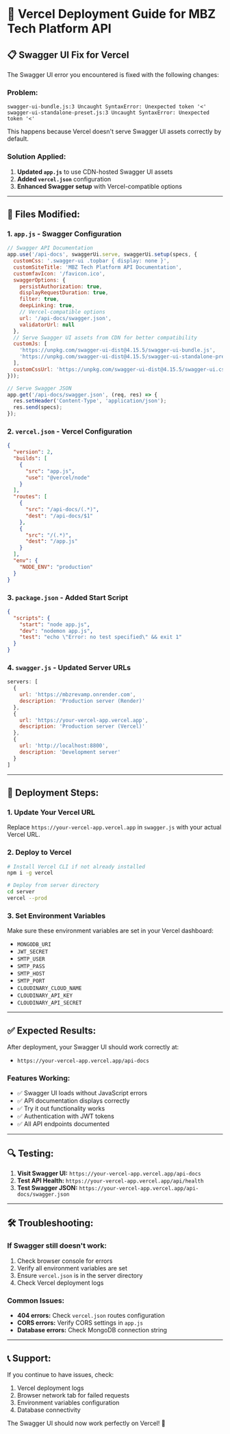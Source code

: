 # 🚀 Vercel Deployment Guide for MBZ Tech Platform API

## 📋 **Swagger UI Fix for Vercel**

The Swagger UI error you encountered is fixed with the following changes:

### **Problem:**
```
swagger-ui-bundle.js:3 Uncaught SyntaxError: Unexpected token '<'
swagger-ui-standalone-preset.js:3 Uncaught SyntaxError: Unexpected token '<'
```

This happens because Vercel doesn't serve Swagger UI assets correctly by default.

### **Solution Applied:**

1. **Updated `app.js`** to use CDN-hosted Swagger UI assets
2. **Added `vercel.json`** configuration
3. **Enhanced Swagger setup** with Vercel-compatible options

---

## 🔧 **Files Modified:**

### **1. `app.js` - Swagger Configuration**
```javascript
// Swagger API Documentation
app.use('/api-docs', swaggerUi.serve, swaggerUi.setup(specs, {
  customCss: '.swagger-ui .topbar { display: none }',
  customSiteTitle: 'MBZ Tech Platform API Documentation',
  customfavIcon: '/favicon.ico',
  swaggerOptions: {
    persistAuthorization: true,
    displayRequestDuration: true,
    filter: true,
    deepLinking: true,
    // Vercel-compatible options
    url: '/api-docs/swagger.json',
    validatorUrl: null
  },
  // Serve Swagger UI assets from CDN for better compatibility
  customJs: [
    'https://unpkg.com/swagger-ui-dist@4.15.5/swagger-ui-bundle.js',
    'https://unpkg.com/swagger-ui-dist@4.15.5/swagger-ui-standalone-preset.js'
  ],
  customCssUrl: 'https://unpkg.com/swagger-ui-dist@4.15.5/swagger-ui.css'
}));

// Serve Swagger JSON
app.get('/api-docs/swagger.json', (req, res) => {
  res.setHeader('Content-Type', 'application/json');
  res.send(specs);
});
```

### **2. `vercel.json` - Vercel Configuration**
```json
{
  "version": 2,
  "builds": [
    {
      "src": "app.js",
      "use": "@vercel/node"
    }
  ],
  "routes": [
    {
      "src": "/api-docs/(.*)",
      "dest": "/api-docs/$1"
    },
    {
      "src": "/(.*)",
      "dest": "/app.js"
    }
  ],
  "env": {
    "NODE_ENV": "production"
  }
}
```

### **3. `package.json` - Added Start Script**
```json
{
  "scripts": {
    "start": "node app.js",
    "dev": "nodemon app.js",
    "test": "echo \"Error: no test specified\" && exit 1"
  }
}
```

### **4. `swagger.js` - Updated Server URLs**
```javascript
servers: [
  {
    url: 'https://mbzrevamp.onrender.com',
    description: 'Production server (Render)'
  },
  {
    url: 'https://your-vercel-app.vercel.app',
    description: 'Production server (Vercel)'
  },
  {
    url: 'http://localhost:8800',
    description: 'Development server'
  }
]
```

---

## 🚀 **Deployment Steps:**

### **1. Update Your Vercel URL**
Replace `https://your-vercel-app.vercel.app` in `swagger.js` with your actual Vercel URL.

### **2. Deploy to Vercel**
```bash
# Install Vercel CLI if not already installed
npm i -g vercel

# Deploy from server directory
cd server
vercel --prod
```

### **3. Set Environment Variables**
Make sure these environment variables are set in your Vercel dashboard:
- `MONGODB_URI`
- `JWT_SECRET`
- `SMTP_USER`
- `SMTP_PASS`
- `SMTP_HOST`
- `SMTP_PORT`
- `CLOUDINARY_CLOUD_NAME`
- `CLOUDINARY_API_KEY`
- `CLOUDINARY_API_SECRET`

---

## ✅ **Expected Results:**

After deployment, your Swagger UI should work correctly at:
- `https://your-vercel-app.vercel.app/api-docs`

### **Features Working:**
- ✅ Swagger UI loads without JavaScript errors
- ✅ API documentation displays correctly
- ✅ Try it out functionality works
- ✅ Authentication with JWT tokens
- ✅ All API endpoints documented

---

## 🔍 **Testing:**

1. **Visit Swagger UI:** `https://your-vercel-app.vercel.app/api-docs`
2. **Test API Health:** `https://your-vercel-app.vercel.app/api/health`
3. **Test Swagger JSON:** `https://your-vercel-app.vercel.app/api-docs/swagger.json`

---

## 🛠️ **Troubleshooting:**

### **If Swagger still doesn't work:**
1. Check browser console for errors
2. Verify all environment variables are set
3. Ensure `vercel.json` is in the server directory
4. Check Vercel deployment logs

### **Common Issues:**
- **404 errors:** Check `vercel.json` routes configuration
- **CORS errors:** Verify CORS settings in `app.js`
- **Database errors:** Check MongoDB connection string

---

## 📞 **Support:**

If you continue to have issues, check:
1. Vercel deployment logs
2. Browser network tab for failed requests
3. Environment variables configuration
4. Database connectivity

The Swagger UI should now work perfectly on Vercel! 🎉

